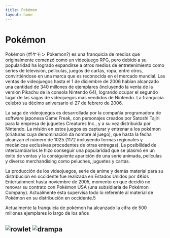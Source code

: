 ```yaml
---
title: Pokémon
layout: home
---
```

# Pokémon

Pokémon (ポケモン Pokemon?) es una franquicia de medios que originalmente comenzó como un videojuego RPG, pero debido a su popularidad ha logrado expandirse a otros medios de entretenimiento como series de televisión, películas, juegos de cartas, ropa, entre otros, convirtiéndose en una marca que es reconocida en el mercado mundial. Las ventas de videojuegos hasta el 1 de diciembre de 2006 habían alcanzado una cantidad de 340 millones de ejemplares (incluyendo la venta de la versión Pikachu de la consola Nintendo 64), logrando ocupar el segundo lugar de las sagas de videojuegos más vendidos de Nintendo.​ La franquicia celebró su décimo aniversario el 27 de febrero de 2006.

La saga de videojuegos es desarrollada por la compañía programadora de software japonesa Game Freak, con personajes creados por Satoshi Tajiri para la empresa de juguetes Creatures Inc., y a su vez distribuida por Nintendo. La misión en estos juegos es capturar y entrenar a los pokémon (criaturas cuya denominación da nombre al juego), que hasta la fecha alcanzan el número de 1025 (1172 incluyendo formas regionales y mecánicas exclusivas procedentes de otras entregas). La posibilidad de intercambiarlos le hizo conseguir una popularidad que se plasmó en un éxito de ventas y la consiguiente aparición de una serie animada, películas y diverso merchandising como peluches, juguetes y cartas.

La producción de los videojuegos, serie de anime y demás material para su distribución en occidente fue realizada en Estados Unidos por 4Kids Entertainment hasta noviembre de 2005, momento en que decidió no renovar su contrato con Pokémon USA (una subsidiaria de Pokémon Company). Actualmente esta supervisa todo lo referente al material de Pokémon en su distribución en occidente.5

Actualmente la franquicia de pokémon ha alcanzado la cifra de 500 millones ejemplares lo largo de los años


![rowlet](https://images.wikidexcdn.net/mwuploads/wikidex/thumb/d/d6/latest/20230303220348/Rowlet_Caf%C3%A9_Mix.png/200px-Rowlet_Caf%C3%A9_Mix.png)
![drampa](https://static.wikia.nocookie.net/espokemon/images/d/d6/Drampa_HOME.png/revision/latest?cb=20221101172913)
----

[^1]: [It can take up to 10 minutes for changes to your site to publish after you push the changes to GitHub](https://docs.github.com/en/pages/setting-up-a-github-pages-site-with-jekyll/creating-a-github-pages-site-with-jekyll#creating-your-site).

[Just the Docs]: https://just-the-docs.github.io/just-the-docs/
[GitHub Pages]: https://docs.github.com/en/pages
[README]: https://github.com/just-the-docs/just-the-docs-template/blob/main/README.md
[Jekyll]: https://jekyllrb.com
[GitHub Pages / Actions workflow]: https://github.blog/changelog/2022-07-27-github-pages-custom-github-actions-workflows-beta/
[use this template]: https://github.com/just-the-docs/just-the-docs-template/generate
